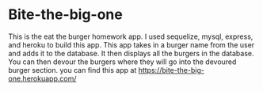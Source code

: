 # Bite-the-big-one
This is the eat the burger homework app.
I used sequelize, mysql, express, and heroku to build this app.
This app takes in a burger name from the user and adds it to the database.
It then displays all the burgers in the database.
You can then devour the burgers where they will go into the devoured burger section.
you can find this app at https://bite-the-big-one.herokuapp.com/